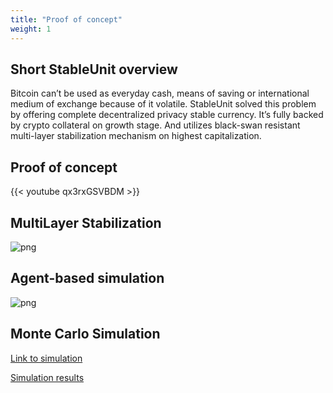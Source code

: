 ```yaml
---
title: "Proof of concept"
weight: 1
---
```

## Short StableUnit overview

Bitcoin can’t be used as everyday cash, means of saving or international medium of exchange because of it volatile. StableUnit solved this problem by offering complete decentralized privacy stable currency. It’s fully backed by crypto collateral on growth stage. And utilizes black-swan resistant multi-layer stabilization mechanism on highest capitalization. 

## Proof of concept

{{< youtube qx3rxGSVBDM >}}

## MultiLayer Stabilization
![png](/concept/multilayer_stabilisation_sims.png)

## Agent-based simulation
![png](/concept/sim_schema.png)

## Monte Carlo Simulation 

[Link to simulation](/simulation)

[Simulation results](/simulation#results)

